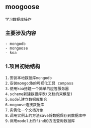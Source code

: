 ## moogoose

    学习数据库操作

### 主要涉及内容

    - mongodb
    - mongoose
    - koa

### 1.项目初始结构

    1.安装本地数据库mongodb
    2.安装mongodb的可视化工具 compass
    3.使用koa搭建一个简单的应答服务器
    4.scheme新建数据库表(文档约束模型)
    5.model建立数据库集合
    6.mogoose连接数据库
    7.实例化一个文档对象
    8.调用实例上的方法save将数据保存到数据库中
    9.调用model上的find的方法查询数据库

